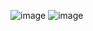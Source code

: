 ![image](https://github.com/Rahul-chaurasiya/Leetcode-Practice-Problem/assets/77222540/ef41a7f5-4699-4a24-b6db-8d928d8f9a43)
![image](https://github.com/Rahul-chaurasiya/Leetcode-Practice-Problem/assets/77222540/8af88fd3-ef80-4033-b362-267c588b07d9)
